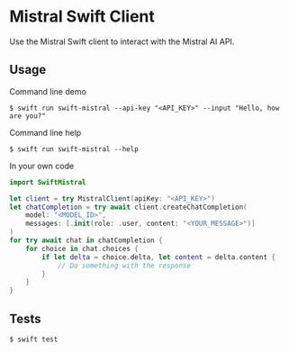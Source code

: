 # Mistral Swift Client

Use the Mistral Swift client to interact with the Mistral AI API.

## Usage

Command line demo

```
$ swift run swift-mistral --api-key "<API_KEY>" --input "Hello, how are you?"
```

Command line help

```
$ swift run swift-mistral --help
```

In your own code

```swift
import SwiftMistral

let client = try MistralClient(apiKey: "<API_KEY>")
let chatCompletion = try await client.createChatCompletion(
    model: "<MODEL_ID>", 
    messages: [.init(role: .user, content: "<YOUR_MESSAGE>")]
)
for try await chat in chatCompletion {
    for choice in chat.choices {
        if let delta = choice.delta, let content = delta.content {
            // Do something with the response
        }
    }
}
```

## Tests

```
$ swift test
```
